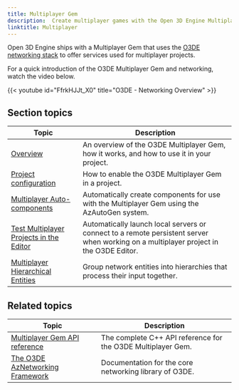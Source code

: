 ```yaml
---
title: Multiplayer Gem
description:  Create multiplayer games with the Open 3D Engine Multiplayer Gem.
linktitle: Multiplayer
---
```


Open 3D Engine ships with a Multiplayer Gem that uses the [O3DE networking stack](/docs/user-guide/networking/) to offer services used for multiplayer projects.

For a quick introduction of the O3DE Multiplayer Gem and networking, watch the video below.

{{< youtube id="FfrkHJJt_X0" title="O3DE - Networking Overview" >}}

## Section topics

| Topic | Description |
|---|---|
| [Overview](./multiplayer-gem/overview) | An overview of the O3DE Multiplayer Gem, how it works, and how to use it in your project. |
| [Project configuration](./multiplayer-gem/configuration) | How to enable the O3DE Multiplayer Gem in a project. |
| [Multiplayer Auto-components](./multiplayer-gem/autocomponents) | Automatically create components for use with the Multiplayer Gem using the AzAutoGen system. |
| [Test Multiplayer Projects in the Editor](./multiplayer-gem/test-in-editor) | Automatically launch local servers or connect to a remote persistent server when working on a multiplayer project in the O3DE Editor. |
| [Multiplayer Hierarchical Entities](./multiplayer-gem/hierarchy) | Group network entities into hierarchies that process their input together. |

## Related topics

| Topic | Description |
|---|---|
| [Multiplayer Gem API reference](/docs/api/gems/multiplayer/) | The complete C++ API reference for the O3DE Multiplayer Gem. |
| [The O3DE AzNetworking Framework](/docs/user-guide/networking/) | Documentation for the core networking library of O3DE. |

